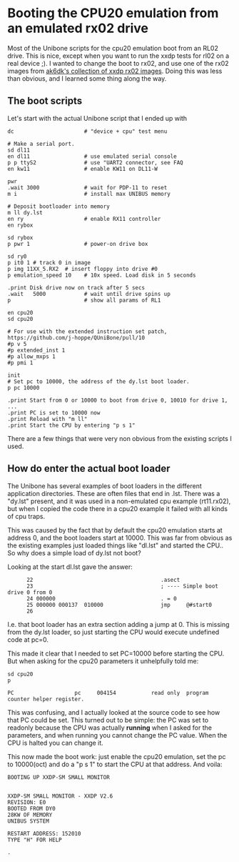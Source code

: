 # Booting the CPU20 emulation from an emulated rx02 drive

Most of the Unibone scripts for the cpu20 emulation boot from an RL02 drive. This is nice, except when you want to run the xxdp tests for rl02 on a real device ;). I wanted to change the boot to rx02, and use one of the rx02 images from [ak6dk's collection of xxdp rx02 images](https://ak6dn.github.io/PDP-11/RX02/). Doing this was less than obvious, and I learned some thing along the way.

## The boot scripts

Let's start with the actual Unibone script that I ended up with

```
dc                      # "device + cpu" test menu

# Make a serial port.
sd dl11
en dl11                 # use emulated serial console
p p ttyS2               # use "UART2 connector, see FAQ
en kw11                 # enable KW11 on DL11-W

pwr
.wait 3000              # wait for PDP-11 to reset
m i                     # install max UNIBUS memory

# Deposit bootloader into memory
m ll dy.lst
en ry                   # enable RX11 controller
en rybox

sd rybox
p pwr 1                 # power-on drive box

sd ry0
p it0 1 # track 0 in image
p img 11XX_5.RX2  # insert floppy into drive #0
p emulation_speed 10    # 10x speed. Load disk in 5 seconds

.print Disk drive now on track after 5 secs
.wait   5000            # wait until drive spins up
p                       # show all params of RL1

en cpu20
sd cpu20

# For use with the extended instruction set patch, https://github.com/j-hoppe/QUniBone/pull/10
#p v 5
#p extended_inst 1
#p allow_mxps 1
#p pmi 1

init
# Set pc to 10000, the address of the dy.lst boot loader.
p pc 10000

.print Start from 0 or 10000 to boot from drive 0, 10010 for drive 1, ...
.print PC is set to 10000 now
.print Reload with "m ll"
.print Start the CPU by entering "p s 1"
```

There are a few things that were very non obvious from the existing scripts I used.

## How do enter the actual boot loader

The Unibone has several examples of boot loaders in the different application directories. These are often files that end in .lst. There was a "dy.lst" present, and it was used in a non-emulated cpu example (rt11.rx02), but when I copied the code there in a cpu20 example it failed with all kinds of cpu traps.

This was caused by the fact that by default the cpu20 emulation starts at address 0, and the boot loaders start at 10000. This was far from obvious as the existing examples just loaded things like "dl.lst" and started the CPU.. So why does a simple load of dy.lst not boot?

Looking at the start dl.lst gave the answer:
```
      22                                        .asect
      23                                        ; ---- Simple boot drive 0 from 0
      24 000000                                 . = 0
      25 000000 000137  010000                  jmp     @#start0
      26
```
I.e. that boot loader has an extra section adding a jump at 0. This is missing from the dy.lst loader, so just starting the CPU would execute undefined code at pc=0.

This made it clear that I needed to set PC=10000 before starting the CPU. But when asking for the cpu20 parameters it unhelpfully told me:
```
sd cpu20
p

PC                   pc     004154           read only  program counter helper register.                                                          
```
This was confusing, and I actually looked at the source code to see how that PC could be set. This turned out to be simple: the PC was set to readonly because the CPU was actually __running__ when I asked for the parameters, and when running you cannot change the PC value. When the CPU is halted you can change it.

This now made the boot work: just enable the cpu20 emulation, set the pc to 10000(oct) and do a "p s 1" to start the CPU at that address. And voila:
```
BOOTING UP XXDP-SM SMALL MONITOR


XXDP-SM SMALL MONITOR - XXDP V2.6
REVISION: E0
BOOTED FROM DY0
28KW OF MEMORY
UNIBUS SYSTEM

RESTART ADDRESS: 152010
TYPE "H" FOR HELP 

.
```
